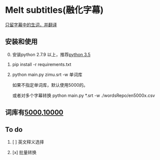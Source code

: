 # Melt subtitles(融化字幕)

[只留字幕中的生词，并翻译](https://zhuanlan.zhihu.com/p/25854872)

## 安装和使用
0. 安装python 2.7.9 以上，推荐[python 3.5](https://www.python.org/downloads/release/python-353)
1. pip install -r requirements.txt 
2. python main.py zimu.srt -w 单词库

   如果不指定单词库，默认使用5000的。
   
   或者对多个字幕转换 python main.py *.srt -w ./wordsRepo/en5000x.csv

## 词库有[5000](http://www.wordfrequency.info/free.asp),[10000](https://github.com/first20hours/google-10000-english)


## To do 
1. [ ] 英文释义选择

2. [x] 批量转换
